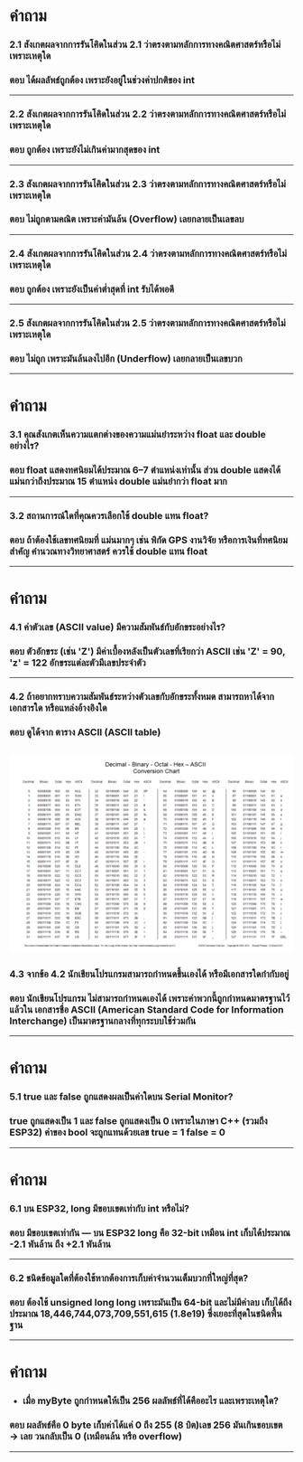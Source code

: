 # คำถาม 
### 2.1 สังเกตผลจากการรันโคิดในส่วน 2.1 ว่าตรงตามหลักการทางคณิตศาสตร์หรือไม่ เพราะเหตุใด
### ตอบ ได้ผลลัพธ์ถูกต้อง เพราะยังอยู่ในช่วงค่าปกติของ int
---
### 2.2 สังเกตผลจากการรันโคิดในส่วน 2.2 ว่าตรงตามหลักการทางคณิตศาสตร์หรือไม่ เพราะเหตุใด
### ตอบ ถูกต้อง เพราะยังไม่เกินค่ามากสุดของ int
---
### 2.3 สังเกตผลจากการรันโคิดในส่วน 2.3 ว่าตรงตามหลักการทางคณิตศาสตร์หรือไม่ เพราะเหตุใด
### ตอบ ไม่ถูกตามคณิต เพราะค่ามันล้น (Overflow) เลยกลายเป็นเลขลบ
---
### 2.4 สังเกตผลจากการรันโคิดในส่วน 2.4 ว่าตรงตามหลักการทางคณิตศาสตร์หรือไม่ เพราะเหตุใด
### ตอบ ถูกต้อง เพราะยังเป็นค่าต่ำสุดที่ int รับได้พอดี
---
### 2.5 สังเกตผลจากการรันโคิดในส่วน 2.5 ว่าตรงตามหลักการทางคณิตศาสตร์หรือไม่ เพราะเหตุใด
### ตอบ ไม่ถูก เพราะมันล้นลงไปอีก (Underflow) เลยกลายเป็นเลขบวก
---
# คำถาม
### 3.1 คุณสังเกตเห็นความแตกต่างของความแม่นยำระหว่าง float และ double อย่างไร?
### ตอบ float แสดงทศนิยมได้ประมาณ 6–7 ตำแหน่งเท่านั้น ส่วน double แสดงได้แม่นกว่าถึงประมาณ 15 ตำแหน่ง double แม่นยำกว่า float มาก
---
### 3.2 สถานการณ์ใดที่คุณควรเลือกใช้ double แทน float?
### ตอบ ถ้าต้องใช้เลขทศนิยมที่ แม่นมากๆ เช่น พิกัด GPS งานวิจัย หรือการเงินที่ทศนิยมสำคัญ คำนวณทางวิทยาศาสตร์ ควรใช้ double แทน float
---
# คำถาม
### 4.1 ค่าตัวเลข (ASCII value) มีความสัมพันธ์กับอักขระอย่างไร?
### ตอบ ตัวอักขระ (เช่น 'Z') มีค่าเบื้องหลังเป็นตัวเลขที่เรียกว่า ASCII เช่น 'Z' = 90, 'z' = 122 อักขระแต่ละตัวมีเลขประจำตัว
---
### 4.2 ถ้าอยากทราบความสัมพันธ์ระหว่างตัวเลขกับอักขระทั้งหมด สามารถหาได้จากเอกสารใด หรือแหล่งอ้างอิงใด
### ตอบ ดูได้จาก ตาราง ASCII (ASCII table)
![alt text](image/ASCII.png)
---
### 4.3 จากข้อ 4.2 นักเขียนโปรแกรมสามารถกำหนดขึ้นเองได้ หรือมีเอกสารใดกำกับอยู่
### ตอบ นักเขียนโปรแกรม ไม่สามารถกำหนดเองได้ เพราะค่าพวกนี้ถูกกำหนดมาตรฐานไว้แล้วใน เอกสารชื่อ ASCII (American Standard Code for Information Interchange) เป็นมาตรฐานกลางที่ทุกระบบใช้ร่วมกัน
---
# คำถาม
### 5.1 true และ false ถูกแสดงผลเป็นค่าใดบน Serial Monitor?
### true ถูกแสดงเป็น 1 และ false ถูกแสดงเป็น 0 เพราะในภาษา C++ (รวมถึง ESP32) ค่าของ bool จะถูกแทนด้วยเลข true = 1 false = 0
---
# คำถาม
### 6.1 บน ESP32, long มีขอบเขตเท่ากับ int หรือไม่?
### ตอบ มีขอบเขตเท่ากัน — บน ESP32 long คือ 32-bit เหมือน int เก็บได้ประมาณ -2.1 พันล้าน ถึง +2.1 พันล้าน
---
### 6.2 ชนิดข้อมูลใดที่ต้องใช้หากต้องการเก็บค่าจำนวนเต็มบวกที่ใหญ่ที่สุด?
### ตอบ ต้องใช้ unsigned long long เพราะมันเป็น 64-bit และไม่มีค่าลบ เก็บได้ถึงประมาณ 18,446,744,073,709,551,615 (1.8e19) ซึ่งเยอะที่สุดในชนิดพื้นฐาน
---
# คำถาม
* ### เมื่อ myByte ถูกกำหนดให้เป็น 256 ผลลัพธ์ที่ได้คืออะไร และเพราะเหตุใด?
### ตอบ ผลลัพธ์คือ 0 byte เก็บค่าได้แค่ 0 ถึง 255 (8 บิต)เลข 256 มันเกินขอบเขต → เลย วนกลับเป็น 0 (เหมือนล้น หรือ overflow)
---

